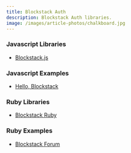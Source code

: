 ```yaml
---
title: Blockstack Auth
description: Blockstack Auth libraries.
image: /images/article-photos/chalkboard.jpg
---
```


### Javascript Libraries

- [Blockstack.js](https://github.com/blockstack/blockstack.js)

### Javascript Examples

- [Hello, Blockstack](https://github.com/blockstack/blockstack.js/blob/master/tests/browserTests/auth/app.js#L18)

### Ruby Libraries

- [Blockstack Ruby](https://github.com/blockstack/blockstack-ruby)

### Ruby Examples

- [Blockstack Forum](https://forum.blockstack.org)
